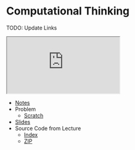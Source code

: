 # Computational Thinking

TODO: Update Links

<iframe src="https://video.cs50.net/2018/fall/lectures/0"></iframe>

* [Notes](notes)
* Problem
  * [Scratch](https://docs.cs50.net/2019/ap/problems/scratch/scratch.html)
* [Slides](https://cdn.cs50.net/2018/fall/lectures/0/lecture0.pdf)
* Source Code from Lecture
  * [Index](https://cdn.cs50.net/2018/fall/lectures/0/src0/)
  * [ZIP](https://cdn.cs50.net/2018/fall/lectures/0/src0.zip)

